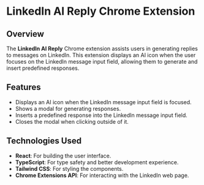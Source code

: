 # LinkedIn AI Reply Chrome Extension

## Overview

The **LinkedIn AI Reply** Chrome extension assists users in generating replies to messages on LinkedIn. This extension displays an AI icon when the user focuses on the LinkedIn message input field, allowing them to generate and insert predefined responses.

## Features

- Displays an AI icon when the LinkedIn message input field is focused.
- Shows a modal for generating responses.
- Inserts a predefined response into the LinkedIn message input field.
- Closes the modal when clicking outside of it.

## Technologies Used

- **React**: For building the user interface.
- **TypeScript**: For type safety and better development experience.
- **Tailwind CSS**: For styling the components.
- **Chrome Extensions API**: For interacting with the LinkedIn web page.


